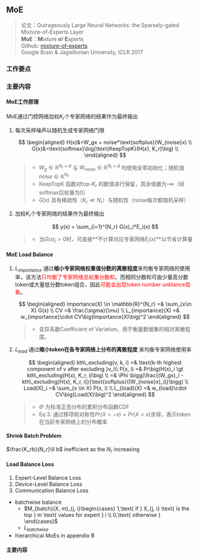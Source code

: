 ## MoE
> 论文：Outrageously Large Neural Networks: the Sparsely-gated Mixture-of-Experts Layer  
> **MoE**：**M**ixture **o**f **E**xperts  
> Github: [mixture-of-experts](https://github.com/davidmrau/mixture-of-experts/blob/master/moe.py#L17)  
> Google Brain & Jagiellonian University, ICLR 2017  

### 工作要点
### 主要内容
#### MoE工作原理
MoE通过门控网络加权$K_r$个专家网络的结果作为最终输出

1. 每次采样噪声以随机生成专家网络门限

    $$
    \begin{aligned}
        H(x)&=W_gx + noise*\text{softplus}(W_{noise}x) \\
        G(x)&=\text{softmax}\big(\text{KeepTopK}(H(x), K_r)\big) \\
    \end{aligned}
    $$

    > - $W_g \in \mathbb{R}^{N_r\times d}$ 与 $W_{noise} \in \mathbb{R}^{N_r\times d}$ 均使用全零初始化；随机值 $noise \in \mathbb{R}^{N_r}$ 
    > - $\text{KeepTopK}$ 函数对top-$K_r$ 的数值进行保留，其余值置为-$\infty$（经softmax后权重为0）
    > - $G(x)$ 具有稀疏性（$K_r \ll N_r$）与随机性（noise每次都随机采样）

2. 加权$K_r$个专家网络的结果作为最终输出

    $$
    y(x) = \sum_{i=1}^{N_r} G(x)_i*E_i(x) 
    $$

    > - 当$G(x)_i=0$时，可直接**不计算对应专家网络$E_i(x)$**以节省计算量
    
#### MoE Load Balance
1. $L_{importance}$ 通过**缩小专家网络权重值分数的离散程度**来均衡专家网络的使用率，该方法<span style="color: red">只均衡了专家网络总权重分数和</span>，而相同分数和可由少量高分数token或大量低分数token组合，因此<span style="color: red">可能会出现token number unblance现象</span>。


    $$
    \begin{aligned}
      Importance(X) \in \mathbb{R}^{N_r} =& \sum_{x\in X} G(x) \\
      CV =& \frac{\sigma}{\mu} \\
      L_{importance}(X) =& w_{importance}\cdot CV\big(Importance(X)\big)^2
    \end{aligned}
    $$

    > - 变异系数Coefficient of Variation，用于衡量数据集的相对离散程度。  

2. $L_{load}$ 通过**缩小token在各专家网络上分布的离散程度** 来均衡专家网络使用率

    $$
    \begin{aligned}
      kth\_excluding(v, k, i) =& \text{k-th highest component of v after excluding }v_i\\
      P(x, i) =& Pr\big(H(x)_i \gt kth\_excluding(H(x), K_r, i)\big) \\
      =& \Phi \bigg(\frac{(W_gx)_i - kth\_excluding(H(x), K_r, i)}{\text{softplus}((W_{noise}x)_i)}\bigg) \\
      Load(X)_i =& \sum_{x \in X} P(x, i) \\
      L_{load}(X) =& w_{load}\cdot CV\big(Load(X)\big)^2
    \end{aligned}
    $$

    > - $\Phi$ 为标准正态分布的累积分布函数CDF
    > - Eq 3. 通过移项和对称性$Pr(X \gt -x) = Pr(X \lt x)$求得，表示token在当前专家网络上的分布概率

#### Shrink Batch Problem
$\frac{K_rb}{N_r}\ll b$ inefficient as the $N_r$ increasing

#### Load Balance Loss
1. Expert-Level Balance Loss
2. Device-Level Balance Loss
3. Communication Balance Loss


- batchwise balance
  -  $M_{batch}(X, m)_{j, i}\begin{cases}
    1,\text{ if } X_{j, i} \text{ is the top } m \text{ values for expert } i \\
    0,\text{ otherwise }
  \end{cases}$
  - $L_{batchwise}$
- hierarchical MoEs in appendix B
#### 主要内容